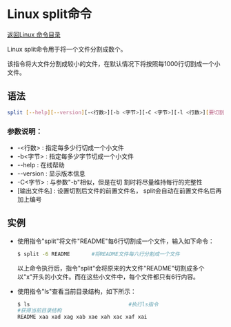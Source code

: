 # Linux split命令
[返回Linux 命令目录](11.Linux命令大全.md)

Linux split命令用于将一个文件分割成数个。

该指令将大文件分割成较小的文件，在默认情况下将按照每1000行切割成一个小文件。

## 语法
```bash
split [--help][--version][-<行数>][-b <字节>][-C <字节>][-l <行数>][要切割的文件][输出文件名]
```

### 参数说明：
* -<行数> : 指定每多少行切成一个小文件
* -b<字节> : 指定每多少字节切成一个小文件
* --help : 在线帮助
* --version : 显示版本信息
* -C<字节> : 与参数"-b"相似，但是在切 割时将尽量维持每行的完整性
* [输出文件名] : 设置切割后文件的前置文件名， split会自动在前置文件名后再加上编号

## 实例
* 使用指令"split"将文件"README"每6行切割成一个文件，输入如下命令：
    ```bash
    $ split -6 README       #将README文件每六行分割成一个文件 
    ```
    以上命令执行后，指令"split"会将原来的大文件"README"切割成多个以"x"开头的小文件。而在这些小文件中，每个文件都只有6行内容。

* 使用指令"ls"查看当前目录结构，如下所示：
    ```bash
    $ ls                                #执行ls指令  
    #获得当前目录结构  
    README xaa xad xag xab xae xah xac xaf xai    
    ```